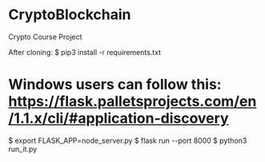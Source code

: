 # CryptoBlockchain
Crypto Course Project

After cloning:
  $ pip3 install -r requirements.txt
  
  
  # Windows users can follow this: https://flask.palletsprojects.com/en/1.1.x/cli/#application-discovery
  $ export FLASK_APP=node_server.py
  $ flask run --port 8000
  $ python3 run_it.py
